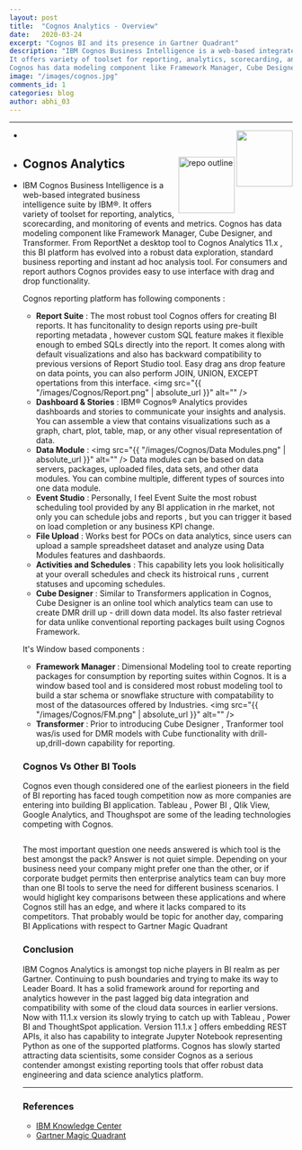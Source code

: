 ```yaml
---
layout: post
title:  "Cognos Analytics - Overview"
date:   2020-03-24
excerpt: "Cognos BI and its presence in Gartner Quadrant"
description: "IBM Cognos Business Intelligence is a web-based integrated business intelligence suite by IBM®. 
It offers variety of toolset for reporting, analytics, scorecarding, and monitoring of events and metrics.  
Cognos has data modeling component like Framework Manager, Cube Designer, and Transformer....."
image: "/images/cognos.jpg"
comments_id: 1
categories: blog
author: abhi_03
---
```

<hr/>
<ul class="icon">
<li>
<img align="right"  src="https://hits.seeyoufarm.com/api/count/incr/badge.svg?url=https%3A%2F%2Fabhi2020-ds.github.io%2Fblog%2Fcognos%2F&count_bg=%2379C83D&title_bg=%23555555&icon=&icon_color=%23E7E7E7&title=hits&edge_flat=false" width="100" height="100" /> 
</li>
<li>
<img align="right" src="https://img.shields.io/badge/Tech%20Review-Cognos-green.svg?style=for-the-badge" alt="repo outline" width="100" height="100" />
<h2>Cognos Analytics</h2>
<li>
IBM Cognos Business Intelligence is a web-based integrated business intelligence suite by IBM®. 
It offers variety of toolset for reporting, analytics, scorecarding, and monitoring of events and metrics.  
Cognos has data modeling component like Framework Manager, Cube Designer, and Transformer.
From ReportNet a desktop tool to Cognos Analytics 11.x , this BI platform has evolved into a robust data exploration, standard business reporting and instant ad hoc analysis tool. For consumers and report authors Cognos provides easy to use interface with drag and drop functionality.

Cognos reporting platform has following components :
- <b>Report Suite</b> : The most robust tool Cognos offers for creating BI reports. It has funcitonality to design reports using pre-built reporting metadata , however custom SQL feature makes it flexible enough to embed SQLs directly into the report. It comes along with default visualizations and also has backward compatibility to previous versions of Report Studio tool. Easy drag ans drop feature on data points, you can also perform JOIN, UNION, EXCEPT opertations from this interface.  <span class="image right"><img src="{{ "/images/Cognos/Report.png" | absolute_url }}" alt="" /></span>
- <b>Dashboard & Stories</b> : IBM® Cognos® Analytics provides dashboards and stories to communicate your insights and analysis. You can assemble a view that contains visualizations such as a graph, chart, plot, table, map, or any other visual representation of data.
- <b>Data Module</b> :  <span class="image right"><img src="{{ "/images/Cognos/Data Modules.png" | absolute_url }}" alt="" /></span> Data modules can be based on data servers, packages, uploaded files, data sets, and other data modules. You can combine multiple, different types of sources into one data module. 
- <b>Event Studio</b> : Personally, I feel Event Suite the most robust scheduling tool provided by any BI application in rhe market, not only you can schedule jobs and reports , but you can trigger it based on load completion or any business KPI change.
- <b>File Upload</b> : Works best for POCs on data analytics, since users can upload a sample spreadsheet dataset and analyze using Data Modules features and dashbaords.
- <b>Activities and Schedules</b> : This capability lets you look holisitically at your overall schedules and check its histroical runs , current statuses and upcoming schedules.
- <b>Cube Designer</b> : Similar to Transformers application in Cognos, Cube Designer is an online tool which analytics team can use to create DMR drill up - drill down data model. Its also faster retrieval for data unlike conventional reporting packages built using Cognos Framework.

It's Window based components :
- <b>Framework Manager </b>: Dimensional Modeling tool to create reporting packages for consumption by reporting suites within Cognos. It is a window based tool and is considered most robust modeling tool to build a star schema or snowflake structure with compatability to most of the datasources offered by Industries. <span class="image right"><img src="{{ "/images/Cognos/FM.png" | absolute_url }}" alt="" /></span>
- <b>Transformer </b>: Prior to introducing Cube Designer , Tranformer tool was/is used for DMR models with Cube functionality with drill-up,drill-down capability for reporting.

<h3> Cognos Vs Other BI Tools </h3>
<p>Cognos even though considered one of the earliest pioneers in the field of BI reporting has faced tough competition now as more companies are entering into building BI application. Tableau , Power BI , Qlik View, Google Analytics, and Thoughspot are some of the leading technologies competing with Cognos. </p>
<div class="box alt">
    <div class="row 50% uniform">
        <div class="4u"><span class="image fit"><img src="{{ "/images/cognos.jpg" | absolute_url }}" alt="" /></span></div>
        <div class="4u"><span class="image fit"><img src="{{ "/images/powerbi.png" | absolute_url }}" alt="" /></span></div>
        <div class="4u"><span class="image fit"><img src="{{ "/images/thoughtspot.png" | absolute_url }}" alt="" /></span></div>
        <div class="4u"><span class="image fit"><img src="{{ "/images/googleanalytics.png" | absolute_url }}" alt="" /></span></div>
        <div class="4u$"><span class="image fit"><img src="{{ "/images/tableau.png" | absolute_url }}" alt="" /></span></div>
        <!-- Break -->
    </div>
</div>
<p>The most important question one needs answered is which tool is the best amongst the pack? Answer is not quiet simple. Depending on your business need your company might prefer one than the other, or if corporate budget permits then enterprise analytics team can buy more than one BI tools to serve the need for different business scenarios. I would higlight key comparisons between these applications and where Cognos still has an edge, and where it lacks compared to its competitors. That probably would be topic for another day, comparing BI Applications with respect to Gartner Magic Quadrant</p>

<h3>Conclusion</h3>
<p>IBM Cognos Analytics is amongst top niche players in BI realm as per Gartner. Continuing to push boundaries and trying to make its way to Leader Board. It has a solid framework around for reporting and analytics however in the past lagged big data integration and compatibility with some of the cloud data sources in earlier versions. Now with 11.1.x version its slowly trying to catch up with Tableau , Power BI and ThoughtSpot application. Version 11.1.x ] offers embedding REST APIs, it also has capability to integrate Jupyter Notebook representing Python as one of the supported platforms. Cognos has slowly started attracting data scientisits, some consider Cognos as a serious contender amongst existing reporting tools that offer robust data engineering and data science analytics platform. </p>
<hr /> 

<div class="row">
    <div class="6u 12u$(small)">
        <h3>References</h3>
        <ul>
            <li><a href="https://www.ibm.com/support/knowledgecenter/SSEP7J_11.1.0/com.ibm.swg.ba.cognos.cbi.doc/welcome.html">IBM Knowledge Center</a></li>
            <li><a href="https://www.gartner.com/en/research/methodologies/magic-quadrants-research">Gartner Magic Quadrant</a></li>
        </ul>
    </div>
    </div>
